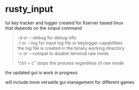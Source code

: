 # rusty_input
tui key tracker and logger created for Xserver based linux  
that depends on the xinput command

> -d or --debug for debug info  
> -l or --log for input log file or keylogger capabilities  
> the log file is created in the binary working directory  
> -c or --compat to disable terminal raw mode
> 
> "ctrl + c" stops the process regardless of raw mode

the updated gui is work in progress

will include more versatile gui management for different games
